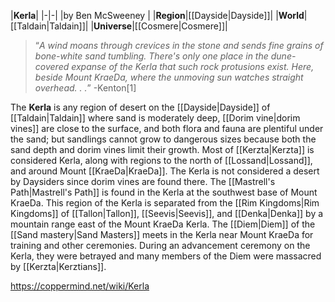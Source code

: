|**Kerla**|
|-|-|
|by  Ben McSweeney |
|**Region**|[[Dayside\|Dayside]]|
|**World**|[[Taldain\|Taldain]]|
|**Universe**|[[Cosmere\|Cosmere]]|

>“*A wind moans through crevices in the stone and sends fine grains of bone-white sand tumbling. There's only one place in the dune-covered expanse of the Kerla that such rock protusions exist. Here, beside Mount KraeDa, where the unmoving sun watches straight overhead. . .*”
\-Kenton[1]

The **Kerla** is any region of desert on the [[Dayside\|Dayside]] of [[Taldain\|Taldain]] where sand is moderately deep, [[Dorim vine\|dorim vines]] are close to the surface, and both flora and fauna are plentiful under the sand; but sandlings cannot grow to dangerous sizes because both the sand depth and dorim vines limit their growth. Most of [[Kerzta\|Kerzta]] is considered Kerla, along with regions to the north of [[Lossand\|Lossand]], and around Mount [[KraeDa\|KraeDa]]. The Kerla is not considered a desert by Daysiders since dorim vines are found there.
The [[Mastrell's Path\|Mastrell's Path]] is found in the Kerla at the southwest base of Mount KraeDa. This region of the Kerla is separated from the [[Rim Kingdoms\|Rim Kingdoms]] of [[Tallon\|Tallon]], [[Seevis\|Seevis]], and [[Denka\|Denka]] by a mountain range east of the Mount KraeDa Kerla.
The [[Diem\|Diem]] of the [[Sand mastery\|Sand Masters]] meets in the Kerla near Mount KraeDa for training and other ceremonies. During an advancement ceremony on the Kerla, they were betrayed and many members of the Diem were massacred by [[Kerzta\|Kerztians]].



https://coppermind.net/wiki/Kerla
